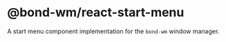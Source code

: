 # @bond-wm/react-start-menu

A start menu component implementation for the `bond-wm` window manager.
